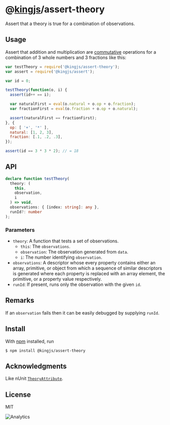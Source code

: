 # @[kingjs](https://www.npmjs.com/package/kingjs)/assert-theory
Assert that a theory is true for a combination of observations.
## Usage
Assert that addition and multiplication are [commutative](https://en.wikipedia.org/wiki/Commutative_property) operations for a combination of 3 whole numbers and 3 fractions like this:
```js
var testTheory = require('@kingjs/assert-theory');
var assert = require('@kingjs/assert');

var id = 0;

testTheory(function(o, i) {
  assert(id++ == i);

  var naturalFirst = eval(o.natural + o.op + o.fraction);
  var fractionFirst = eval(o.fraction + o.op + o.natural);

  assert(naturalFirst == fractionFirst); 
}, {
  op: [ '+', '*' ],
  natural: [1, 2, 3],
  fraction: [.1, .2, .3],
});

assert(id == 3 * 3 * 2); // = 18
```
## API
```ts
declare function testTheory(
  theory: (
    this, 
    observation, 
    i
  ) => void,
  observations: { [index: string]: any },
  runId?: number
);
```
### Parameters
- `theory`: A function that tests a set of observations.
  - `this`: The `observations`.
  - `observation`: The observation generated from `data`.
  - `i`: The number identifying `observation`. 
- `observations`: A descriptor whose every property contains either an array, primitive, or object from which a sequence of similar descriptors is generated where each property is replaced with an array element, the primitive, or a property value respectively.
- `runId`: If present, runs only the observation with the given `id`.
## Remarks
If an `observation` fails then it can be easily debugged by supplying `runId`.
## Install
With [npm](https://npmjs.org/) installed, run
```
$ npm install @kingjs/assert-theory
```
## Acknowledgments
Like nUnit [`TheoryAttribute`](https://github.com/nunit/docs/wiki/Theory-Attribute).
## License
MIT

![Analytics](https://analytics.kingjs.net/assert-theory)

